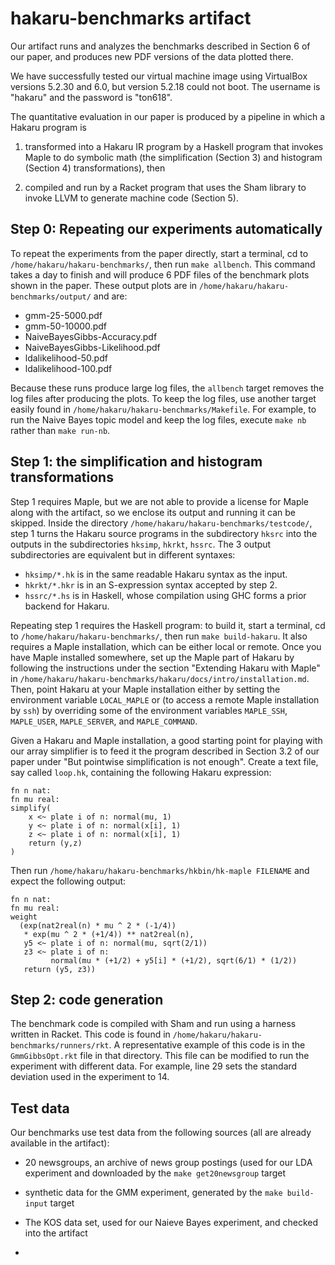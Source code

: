 # hakaru-benchmarks artifact

Our artifact runs and analyzes the benchmarks described in Section 6 of our paper, 
and produces new PDF versions of the data plotted there.

We have successfully tested our virtual machine image using VirtualBox versions
5.2.30 and 6.0, but version 5.2.18 could not boot.  The username is "hakaru"
and the password is "ton618".

The quantitative evaluation in our paper is produced by a pipeline in which
a Hakaru program is

1. transformed into a Hakaru IR program by a Haskell program that invokes Maple
   to do symbolic math (the simplification (Section 3) and histogram (Section 4)
   transformations), then

2. compiled and run by a Racket program that uses the Sham library to invoke
   LLVM to generate machine code (Section 5).

## Step 0: Repeating our experiments automatically

To repeat the experiments from the paper directly, start a terminal, cd to 
`/home/hakaru/hakaru-benchmarks/`, then run `make allbench`. This command takes
a day to finish and will produce 6 PDF files of the benchmark plots shown in the
paper.  These output plots are in `/home/hakaru/hakaru-benchmarks/output/` and are:

* gmm-25-5000.pdf
* gmm-50-10000.pdf
* NaiveBayesGibbs-Accuracy.pdf
* NaiveBayesGibbs-Likelihood.pdf
* ldalikelihood-50.pdf
* ldalikelihood-100.pdf

Because these runs produce large log files, the `allbench` target removes the
log files after producing the plots.  To keep the log files, use another target
easily found in `/home/hakaru/hakaru-benchmarks/Makefile`.  For example, to run
the Naive Bayes topic model and keep the log files, execute `make nb` rather
than `make run-nb`.

## Step 1: the simplification and histogram transformations

Step 1 requires Maple, but we are not able to provide a license for Maple along with the artifact,
so we enclose its output and running it can be skipped.  Inside
the directory `/home/hakaru/hakaru-benchmarks/testcode/`, step 1 turns the
Hakaru source programs in the subdirectory `hksrc` into the outputs in the
subdirectories `hksimp`, `hkrkt`, `hssrc`.  The 3 output subdirectories are
equivalent but in different syntaxes:

* `hksimp/*.hk` is in the same readable Hakaru syntax as the input.
* `hkrkt/*.hkr` is in an S-expression syntax accepted by step 2.
* `hssrc/*.hs` is in Haskell, whose compilation using GHC forms a prior backend for Hakaru.

Repeating step 1 requires the Haskell program: to build it, start a terminal,
cd to `/home/hakaru/hakaru-benchmarks/`, then run `make build-hakaru`.  It also
requires a Maple installation, which can be either local or remote.  Once you
have Maple installed somewhere, set up the Maple part of Hakaru by following
the instructions under the section "Extending Hakaru with Maple" in
`/home/hakaru/hakaru-benchmarks/hakaru/docs/intro/installation.md`.  Then,
point Hakaru at your Maple installation either by setting the environment
variable `LOCAL_MAPLE` or (to access a remote Maple installation by `ssh`) by
overriding some of the environment variables `MAPLE_SSH`, `MAPLE_USER`,
`MAPLE_SERVER`, and `MAPLE_COMMAND`.

Given a Hakaru and Maple installation, a good starting point for playing with
our array simplifier is to feed it the program described in Section 3.2 of our
paper under "But pointwise simplification is not enough".  Create a text file,
say called `loop.hk`, containing the following Hakaru expression:
```
fn n nat:
fn mu real:
simplify(
    x <~ plate i of n: normal(mu, 1)
    y <~ plate i of n: normal(x[i], 1)
    z <~ plate i of n: normal(x[i], 1)
    return (y,z)
)
```
Then run `/home/hakaru/hakaru-benchmarks/hkbin/hk-maple FILENAME` and expect
the following output:
```
fn n nat:
fn mu real:
weight
  (exp(nat2real(n) * mu ^ 2 * (-1/4))
   * exp(mu ^ 2 * (+1/4)) ** nat2real(n),
   y5 <~ plate i of n: normal(mu, sqrt(2/1))
   z3 <~ plate i of n:
         normal(mu * (+1/2) + y5[i] * (+1/2), sqrt(6/1) * (1/2))
   return (y5, z3))
```

## Step 2: code generation

The benchmark code is compiled with Sham and run using a harness written in
Racket. This code is found in `/home/hakaru/hakaru-benchmarks/runners/rkt`.
A representative example of this code is in the `GmmGibbsOpt.rkt` file in
that directory. This file can be modified to run the experiment with different
data. For example, line 29 sets the standard deviation used in the experiment to
14.

## Test data

Our benchmarks use test data from the following sources (all are already available in the artifact):
- 20 newsgroups, an archive of news group postings (used for our LDA experiment and downloaded by the `make get20newsgroup` target
- synthetic data for the GMM experiment, generated by the `make build-input` target
- The KOS data set, used for our Naieve Bayes experiment, and checked into the artifact

- 
